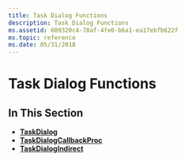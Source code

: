 ```yaml
---
title: Task Dialog Functions
description: Task Dialog Functions
ms.assetid: 609320c4-78af-4fe0-b6a1-ea17ebfb622f
ms.topic: reference
ms.date: 05/31/2018
---
```


# Task Dialog Functions

## In This Section

-   [**TaskDialog**](/windows/desktop/api/Commctrl/nf-commctrl-taskdialog)
-   [**TaskDialogCallbackProc**](/windows/win32/api/commctrl/nc-commctrl-pftaskdialogcallback)
-   [**TaskDialogIndirect**](/windows/desktop/api/Commctrl/nf-commctrl-taskdialogindirect)

 

 
